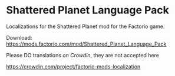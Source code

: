# Shattered Planet Language Pack
Localizations for the Shattered Planet mod for the Factorio game.

Download: https://mods.factorio.com/mod/Shattered_Planet_Language_Pack

Please DO translations *on Crowdin*, they are not accepted here

https://crowdin.com/project/factorio-mods-localization
